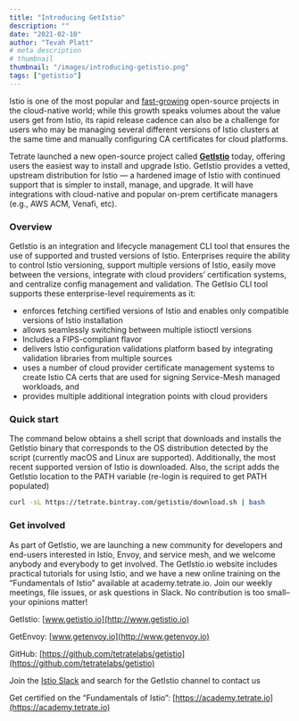 ```yaml
---
title: "Introducing GetIstio"
description: ""
date: "2021-02-10"
author: "Tevah Platt"
# meta description
# thumbnail
thumbnail: "/images/introducing-getistio.png"
tags: ["getistio"]
---
```

Istio is one of the most popular and [fast-growing](https://octoverse.github.com/2019/) open-source projects in the cloud-native world; while this growth speaks volumes about the value users get from Istio, its rapid release cadence can also be a challenge for users who may be managing several different versions of Istio clusters at the same time and manually configuring CA certificates for cloud platforms.

Tetrate launched a new open-source project called [**GetIstio**](http://www.getistio.io) today, offering users the easiest way to install and upgrade Istio. GetIstio provides a vetted, upstream distribution for Istio — a hardened image of Istio with continued support that is simpler to install, manage, and upgrade. It will have integrations with cloud-native and popular on-prem certificate managers (e.g., AWS ACM, Venafi, etc).

### Overview

GetIstio is an integration and lifecycle management CLI tool that ensures the use of supported and trusted versions of Istio. Enterprises require the ability to control Istio versioning, support multiple versions of Istio, easily move between the versions, integrate with cloud providers’ certification systems, and centralize config management and validation. The GetIsio CLI tool supports these enterprise-level requirements as it:

*   enforces fetching certified versions of Istio and enables only compatible versions of Istio installation
*   allows seamlessly switching between multiple istioctl versions
*   Includes a FIPS-compliant flavor
*   delivers Istio configuration validations platform based by integrating validation libraries from multiple sources
*   uses a number of cloud provider certificate management systems to create Istio CA certs that are used for signing Service-Mesh managed workloads, and
*   provides multiple additional integration points with cloud providers

### Quick start

The command below obtains a shell script that downloads and installs the GetIstio binary that corresponds to the OS distribution detected by the script (currently macOS and Linux are supported). Additionally, the most recent supported version of Istio is downloaded. Also, the script adds the GetIstio location to the PATH variable (re-login is required to get PATH populated)

```bash
curl -sL https://tetrate.bintray.com/getistio/download.sh | bash
```
### Get involved

As part of GetIstio, we are launching a new community for developers and end-users interested in Istio, Envoy, and service mesh, and we welcome anybody and everybody to get involved. The GetIstio.io website includes practical tutorials for using Istio, and we have a new online training on the “Fundamentals of Istio” available at academy.tetrate.io. Join our weekly meetings, file issues, or ask questions in Slack. No contribution is too small– your opinions matter!

GetIstio: [www.getistio.io](http://www.getistio.io)

GetEnvoy: [www.getenvoy.io](http://www.getenvoy.io)

GitHub: [https://github.com/tetratelabs/getistio](https://github.com/tetratelabs/getistio)

Join the [Istio Slack](https://istio.slack.com/) and search for the GetIstio channel to contact us

Get certified on the “Fundamentals of Istio”: [https://academy.tetrate.io](https://academy.tetrate.io)
